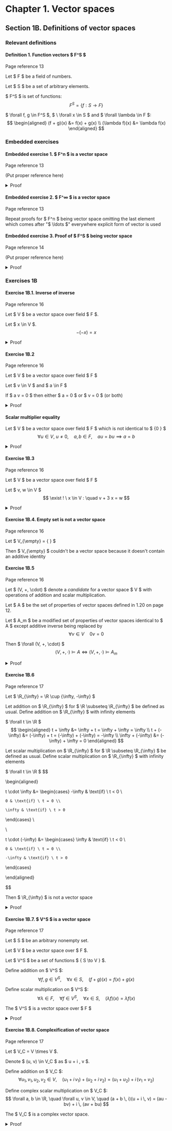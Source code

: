 # Chapter 1. Vector spaces

## Section 1B. Definitions of vector spaces

### Relevant definitions

#### Definition 1. Function vectors $ F^S $

Page reference 13

Let $ F $ be a field of numbers.

Let $ S $ be a set of arbitrary elements.

$ F^S $ is set of functions:
$$ F^S = \{ f : S \to F \} $$

$ \forall f, g \in F^S $, $ \ \forall x \in S $ and $ \forall \lambda \in F $:
$$
\begin{aligned}
(f + g)(x) &= f(x) + g(x) \\
(\lambda f)(x) &= \lambda f(x)
\end{aligned}
$$

### Embedded exercises

#### Embedded exercise 1. $ F^n $ is a vector space

Page reference 13

(Put proper reference here)

<details>
<summary>Proof</summary>

##### 1. Commutativity of addition

$ \forall x, y \in F^n $
$$ x + y = y + x $$

<details>
<summary>Proof</summary>

$$
\begin{aligned}
x + y &= (x_1 + y_1, x_2 + y_2, \ldots, x_n + y_n) \\
&= (y_1 + x_1, y_2 + x_2, \ldots, y_n + x_n) \\
&= y + x
\end{aligned}
$$

</details>

##### 2. Associativity of addition

(Put proper reference here)

##### 3. Associativity of scalar multiplication

(Put proper reference here)

##### 4. Additive identity

Let $ 0 \in F^n $
$$ 0 = (0, 0, \ldots, 0) $$

$ \forall x \in F^n $
$$ x + 0 = x $$

<details>
<summary>Proof</summary>

$$
\begin{aligned}
x + 0 &= (x_1 + 0, x_2 + 0, \ldots, x_n + 0) \\
&= (x_1, x_2, \ldots, x_n) \\
&= x
\end{aligned}
$$

</details>

##### 5. Additive inverse

$$ \forall x \in F^n, \quad \exist y \in F^n, \quad x + y = 0 $$

<details>
<summary>Proof</summary>

Let
$$ y = (-x_1, -x_2, \ldots, -x_n) $$

Then
$$
\begin{aligned}
x + y &= (x_1 + (-x_1), x_2 + (-x_2), \ldots, x_n + (-x_n)) \\
&= (0, 0, \ldots, 0) \\
&= 0
\end{aligned}
$$

</details>

##### 6. Multiplicative identity

(Put proper reference here)

##### 7. Distributivity of scalar multiplication over addition

(Put proper reference here)

##### 8. Distributivity of addition over scalar multiplication

(Put proper reference here)

</details>

#### Embedded exercise 2. $ F^∞ $ is a vector space

Page reference 13

Repeat proofs for $ F^n $ being vector space omitting the last element which comes after "$ \ldots $" everywhere explicit form of vector is used

#### Embedded exercise 3. Proof of $ F^S $ being vector space

Page reference 14

(Put proper reference here)

<details>
<summary>Proof</summary>

##### 1. Commutativity of addition

$ \forall f, g \in F^S $
$$ f + g = g + f $$

<details>
<summary>Proof</summary>

$ \forall x \in S $
$$
\begin{aligned}
(f + g)(x) &= f(x) + g(x) \\
&= g(x) + f(x) \\
&= (g + f)(x)
\end{aligned}
$$

</details>

##### 2. Associativity of addition

$ \forall f, g, h \in F^S $
$$ (f + g) + h = f + (g + h) $$

<details>
<summary>Proof</summary>

$ \forall x \in S $
$$
\begin{aligned}
((f + g) + h)(x) &= (f + g)(x) + h(x) \\
&= (f(x) + g(x)) + h(x) \\
&= f(x) + (g(x) + h(x)) \\
&= f(x) + (g + h)(x) \\
&= (f + (g + h))(x)
\end{aligned}
$$

</details>

##### 3. Associativity of scalar multiplication

$ \forall f \in F^S $ and $ \forall a, b \in F $
$$ (a b) f = a (b f) $$

<details>
<summary>Proof</summary>

$ \forall x \in S $
$$
\begin{aligned}
((a b) f)(x) &= (a b) f(x) \\
&= a (b f(x)) \\
&= (a (b f))(x)
\end{aligned}
$$

</details>

##### 4. Additive identity

Let $ 0 \in F^S $
$$ 0(x) = 0, \quad \forall x \in S $$

$ \forall f \in F^S $
$$ f + 0 = f $$

<details>
<summary>Proof</summary>

$ \forall x \in S $
$$
\begin{aligned}
(f + 0)(x) &= f(x) + 0(x) \\
&= f(x) + 0 \\
&= f(x)
\end{aligned}
$$

</details>

##### 5. Additive inverse

$$ \forall f \in F^S, \quad \exist g \in F^S, \quad f + g = 0 $$

<details>
<summary>Proof</summary>

Let $ g \in F^S $
$$ g(x) = -f(x), \quad \forall x \in S $$

Then
$$
\begin{aligned}
(f + g)(x) &= f(x) + g(x) \\
&= f(x) + (-f(x)) \\
&= 0
\end{aligned}
$$

Thus, $ f + g = 0 $.

</details>

##### 6. Multiplicative identity

$ \forall f \in F^S $
$$ 1 f = f $$

<details>
<summary>Proof</summary>

$ \forall x \in S $
$$
\begin{aligned}
(1 f)(x) &= 1 \cdot f(x) \\
&= f(x)
\end{aligned}
$$

</details>

##### 7. Distributivity of scalar multiplication over addition

$ \forall f, g \in F^S $ and $ \forall a \in F $
$$ a (f + g) = a f + a g $$

<details>
<summary>Proof</summary>

$ \forall x \in S $
$$
\begin{aligned}
(a (f + g))(x) &= a (f + g)(x) \\
&= a (f(x) + g(x)) \\
&= a f(x) + a g(x) \\
&= (a f + a g)(x)
\end{aligned}
$$

</details>

##### 8. Distributivity of addition over scalar multiplication

$ \forall f \in F^S $ and $ \forall a, b \in F $
$$ (a + b) f = a f + b f $$

<details>
<summary>Proof</summary>

$ \forall x \in S $
$$
\begin{aligned}
((a + b) f)(x) &= (a + b) f(x) \\
&= a f(x) + b f(x) \\
&= (a f + b f)(x)
\end{aligned}
$$

</details>

</details>

### Exercises 1B

#### Exercise 1B.1. Inverse of inverse

Page reference 16

Let $ V $ be a vector space over field $ F $.

Let $ x \in V $.
$$ -(-x) = x $$

<details>
<summary>Proof</summary>

$$
\begin{aligned}
-(-x) &= -(-x) + 0 \\
&= -(-x) + (x + (-x)) \\
&= (-(-x) + (-x)) + x \\
&= 0 + x \\
&= x
\end{aligned}
$$

</details>

#### Exercise 1B.2

Page reference 16

Let $ V $ be a vector space over field $ F $

Let $ v \in V $ and $ a \in F $

If $ a v = 0 $ then either $ a = 0 $ or $ v = 0 $ (or both)

<details>
<summary>Proof</summary>

When $ a = 0 $, then according to page 15 (1.30)
$$ \forall v \in V, \quad a v = 0 $$

When $ a \ne 0 $, then according to page 15 (1.31)
$$
\begin{aligned}
0 &= \frac{1}{a} \, 0 = \frac{1}{a} \, (a v) = (\frac{1}{a} \, a) \ v = 1 v \\
&= v
\end{aligned}
$$

</details>

#### Scalar multiplier equality

Let $ V $ be a vector space over field $ F $ which is not identical to $ \{0 \} $
$$ \forall u \in V, \ u \neq 0, \quad a, b \in F, \quad a u = b u \implies a = b $$

<details>
<summary>Proof</summary>

$$ 0 = a u + (-(b u)) = (a + (-b)) u $$

Which according to [Exercise 1B.2](#exercise-1b2) leads to
$$
a + (-b) = 0 \\
a = b
$$

</details>

#### Exercise 1B.3

Page reference 16

Let $ V $ be a vector space over field $ F $

Let $ v, w \in V $
$$ \exist ! \ x \in V : \quad v + 3 x = w $$

<details>
<summary>Proof</summary>

Let $ x, y \in V $
$$
\begin{aligned}
v + 3 x &= w \\
v + 3 y &= w
\end{aligned}
$$

Then
$$
\begin{aligned}
0 &= w - w = (v + 3 x) - (v + 3 y) = 3 x - 3 y \\
&= 3 (x - y)
\end{aligned}
$$

Which according to [Exercise 1B.2](#exercise-1b2) means
$$
x - y = 0 \\
x = y
$$

</details>

#### Exercise 1B.4. Empty set is not a vector space

Page reference 16

Let $ V_{\empty} = \{ \} $

Then $ V_{\empty} $ couldn't be a vector space because it doesn't contain an additive identity

#### Exercise 1B.5

Page reference 16

Let $ (V, +, \cdot) $ denote a *candidate* for a vector space $ V $ with operations of addition and scalar multiplication.

Let $ A $ be the set of properties of vector spaces defined in 1.20 on page 12.

Let $ A_m $ be a modified set of properties of vector spaces identical to $ A $ except additive inverse being replaced by
$$ \forall v \in V \quad 0 v = 0 $$

Then $ \forall (V, +, \cdot) $
$$ (V, +, \cdot) \vDash A \iff (V, +, \cdot) \vDash A_m $$

<details>
<summary>Proof</summary>

The forward implication is proven in 1.30 on page 15

The backward implication is
$$ (V, +, \cdot) \vDash A_m \implies (V, +, \cdot) \vDash A $$

$ \forall v \in V $
$$
\begin{aligned}
0 &= 0 v = (1 + (-1)) v \\
&= v + (-1) v
\end{aligned}
$$

Thus
$$ \forall v \in V, \quad \exist \ w \in V, \quad w = (-1) v : \quad v + w = 0 $$

</details>

#### Exercise 1B.6

Page reference 17

Let $ \R_{\infty} = \R \cup \{\infty, -\infty\} $

Let addition on $ \R_{\infty} $ for $ \R \subseteq \R_{\infty} $ be defined as usual. Define addition on $ \R_{\infty} $ with infinity elements

$ \forall t \in \R $
$$
\begin{aligned}
t + \infty &= \infty + t = \infty + \infty = \infty \\
t + (-\infty) &= (-\infty) + t = (-\infty) + (-\infty) = -\infty \\
\infty + (-\infty) &= (-\infty) + \infty = 0
\end{aligned}
$$

Let scalar multiplication on $ \R_{\infty} $ for $ \R \subseteq \R_{\infty} $ be defined as usual. Define scalar multiplication on $ \R_{\infty} $ with infinity elements

$ \forall t \in \R $
$$

\begin{aligned}

t \cdot \infty &= \begin{cases}
	-\infty & \text{if} \ t < 0 \\

	0 & \text{if} \ t = 0 \\

	\infty & \text{if} \ t > 0
\end{cases} \\

\\

t \cdot (-\infty) &= \begin{cases}
	\infty & \text{if} \ t < 0 \\

	0 & \text{if} \ t = 0 \\

	-\infty & \text{if} \ t > 0
\end{cases}

\end{aligned}

$$

Then $ \R_{\infty} $ is not a vector space

<details>
<summary>Proof</summary>

Associativity of addition doesn't hold

$ \forall t \in \R $
$$
\begin{aligned}
0 &= \infty + (-\infty) = (t + \infty) + (-\infty) \\
&= t + (\infty + (-\infty)) = t + 0 \\
&= t
\end{aligned}
$$

</details>

#### Exercise 1B.7. $ V^S $ is a vector space

Page reference 17

Let $ S $ be an arbitrary nonempty set.

Let $ V $ be a vector space over $ F $.

Let $ V^S $ be a set of functions $ \{ S \to V \} $.

Define addition on $ V^S $:
$$ \forall f, g \in V^S, \quad \forall x \in S, \quad (f + g)(x) = f(x) + g(x) $$

Define scalar multiplication on $ V^S $:
$$
\forall \lambda \in F, \quad
\forall f \in V^S, \quad
\forall x \in S, \quad (\lambda f)(x) = \lambda f(x)
$$

The $ V^S $ is a vector space over $ F $

<details>
<summary>Proof</summary>

##### 1. Commutativity of addition

$ \forall f, g \in V^S $
$$ f + g = g + f $$

<details>
<summary>Proof</summary>

$ \forall x \in S $
$$
\begin{aligned}
(f + g)(x) &= f(x) + g(x) \\
&= g(x) + f(x) \\
&= (g + f)(x)
\end{aligned}
$$

</details>

##### 2. Associativity of addition

$ \forall f, g, h \in V^S $
$$ (f + g) + h = f + (g + h) $$

<details>
<summary>Proof</summary>

$ \forall x \in S $
$$
\begin{aligned}
((f + g) + h)(x) &= (f + g)(x) + h(x) \\
&= (f(x) + g(x)) + h(x) \\
&= f(x) + (g(x) + h(x)) \\
&= f(x) + (g + h)(x) \\
&= (f + (g + h))(x)
\end{aligned}
$$

</details>

##### 3. Associativity of scalar multiplication

$ \forall f \in V^S $ and $ \forall a, b \in F $
$$ (a b) f = a (b f) $$

<details>
<summary>Proof</summary>

$ \forall x \in S $
$$
\begin{aligned}
((a b) f)(x) &= (a b) f(x) \\
&= a (b f(x)) \\
&= (a (b f))(x)
\end{aligned}
$$

</details>

##### 4. Additive identity

Let $ 0 \in V^S $
$$ 0(x) = 0, \quad \forall x \in S $$

$ \forall f \in V^S $
$$ f + 0 = f $$

<details>
<summary>Proof</summary>

$ \forall x \in S $
$$
\begin{aligned}
(f + 0)(x) &= f(x) + 0(x) \\
&= f(x) + 0 \\
&= f(x)
\end{aligned}
$$

</details>

##### 5. Additive inverse

$$ \forall f \in V^S, \quad \exist g \in V^S, \quad f + g = 0 $$

<details>
<summary>Proof</summary>

Let $ g \in V^S $
$$ g(x) = -f(x), \quad \forall x \in S $$

Then
$$
\begin{aligned}
(f + g)(x) &= f(x) + g(x) \\
&= f(x) + (-f(x)) \\
&= 0
\end{aligned}
$$

Thus, $ f + g = 0 $

</details>

##### 6. Multiplicative identity

$ \forall f \in V^S $
$$ 1 f = f $$

<details>
<summary>Proof</summary>

$ \forall x \in S $
$$
\begin{aligned}
(1 f)(x) &= 1 \cdot f(x) \\
&= f(x)
\end{aligned}
$$

</details>

##### 7. Distributivity of scalar multiplication over addition

$ \forall f, g \in V^S $ and $ \forall a \in F $
$$ a (f + g) = a f + a g $$

<details>
<summary>Proof</summary>

$ \forall x \in S $
$$
\begin{aligned}
(a (f + g))(x) &= a (f + g)(x) \\
&= a (f(x) + g(x)) \\
&= a f(x) + a g(x) \\
&= (a f + a g)(x)
\end{aligned}
$$

</details>

##### 8. Distributivity of addition over scalar multiplication

$ \forall f \in V^S $ and $ \forall a, b \in F $
$$ (a + b) f = a f + b f $$

<details>
<summary>Proof</summary>

$ \forall x \in S $
$$
\begin{aligned}
((a + b) f)(x) &= (a + b) f(x) \\
&= a f(x) + b f(x) \\
&= (a f + b f)(x)
\end{aligned}
$$

</details>

</details>

#### Exercise 1B.8. Complexification of vector space

Page reference 17

Let $ V_C = V \times V $.

Denote $ (u, v) \in V_C $ as $ u + i \, v $.

Define addition on $ V_C $:
$$ \forall u_1, v_1, u_2, v_2 \in V, \quad (u_1 + i \, v_1) + (u_2 + i \, v_2) = (u_1 + u_2) + i \, (v_1 + v_2) $$

Define complex scalar multiplication on $ V_C $:
$$
\forall a, b \in \R, \quad
\forall u, v \in V, \quad
(a + b \, i)(u + i \, v) = (au - bv) + i \, (av + bu)
$$

The $ V_C $ is a complex vector space.

<details>
<summary>Proof</summary>

##### 1. Commutativity of addition

$ \forall u_1, v_1, u_2, v_2 \in V $
$$ (u_1 + i \, v_1) + (u_2 + i \, v_2) = (u_2 + i \, v_2) + (u_1 + i \, v_1) $$

<details>
<summary>Proof</summary>

$$
\begin{aligned}
(u_1 + i \, v_1) + (u_2 + i \, v_2) &= (u_1 + u_2) + i \, (v_1 + v_2) \\
&= (u_2 + u_1) + i \, (v_2 + v_1) \\
&= (u_2 + i \, v_2) + (u_1 + i \, v_1)
\end{aligned}
$$

</details>

##### 2. Associativity of addition

$ \forall u_1, v_1, u_2, v_2, u_3, v_3 \in V $
$$ ((u_1 + i \, v_1) + (u_2 + i \, v_2)) + (u_3 + i \, v_3) = (u_1 + i \, v_1) + ((u_2 + i \, v_2) + (u_3 + i \, v_3)) $$

<details>
<summary>Proof</summary>

$$

\begin{aligned}

((u_1 + i \, v_1) + (u_2 + i \, v_2)) + (u_3 + i \, v_3) &= ((u_1 + u_2) + i (v_1 + v_2)) + (u_3 + i \, v_3) \\

&= ((u_1 + u_2) + u_3) + i \, ((v_1 + v_2) + v_3) \\

&= (u_1 + (u_2 + u_3)) + i \, (v_1 + (v_2 + v_3)) \\

&= (u_1 + iv_1) + ((u_2 + u_3) + i \, (v_2 + v_3)) \\

&= (u_1 + iv_1) + ((u_2 + iv_2) + (u_3 + iv_3))

\end{aligned}

$$

</details>

##### 3. Associativity of scalar multiplication

$ \forall a, b, c, d \in \R, \forall u, v \in V $
$$ ((a + b \, i)(c + d \, i))(u + i \, v) = (a + b \, i)((c + d \, i)(u + i \, v)) $$

<details>
<summary>Proof</summary>

$$

\begin{aligned}

((a + b \, i)(c + d \, i))(u + i \, v) &= ((ac - bd) + (ad + bc) \, i)(u + i \, v) \\

&= ((ac - bd)u - (ad + bc)v) + i \, ((ac - bd)v + (ad + bc)u) \\

&= (acu - adv - bdu - bcv) + i \, (acv + adu - bdv + bcu) \\

&= (a(cu - dv) - b(du + cv)) + i \, (a(cv + du) + b(cu - dv)) \\

&= (a + b \, i)((cu - dv) + i \, (cv + du)) \\

&= (a + b \, i)((c + d \, i)(u + i \, v))

\end{aligned}

$$

</details>

##### 4. Additive identity

Let $ 0 \in V_C $
$$ 0 = (0, 0) = 0 + i \, 0 $$

$ \forall u, v \in V_C $
$$ u + i \, v + 0 = u + i \, v $$

<details>
<summary>Proof</summary>

$$
\begin{aligned}
(u + i \, v) + 0 &= (u + i \, v) + (0 + i \, 0) \\
&= (u + 0) + i \, (v + 0) \\
&= u + i \, v
\end{aligned}
$$

</details>

##### 5. Additive inverse

$$ \forall u, v \in V, \quad \exist \, w, p \in V, \quad u + i \, v + w + i \, p = 0 $$

<details>
<summary>Proof</summary>

Let
$$
w = -u \\
p = -v
$$

Then
$$
\begin{aligned}
(u + i \, v) + ((-u) + i \, (-v)) &= (u - u) + i \, (v - v) \\
&= 0 + i \, 0 \\
&= 0
\end{aligned}
$$

</details>

##### 6. Multiplicative identity

$ \forall u, v \in V_C $
$$ (1 + 0 \, i) (u + i \, v) = u + i \, v $$

<details>
<summary>Proof</summary>

$$
\begin{aligned}
(1 + 0 \, i)(u + i \, v) &= (1 \cdot u - 0 \cdot v) + i \, (1 \cdot v + 0 \cdot u) \\
&= u + i \, v
\end{aligned}
$$

</details>

##### 7. Distributivity of scalar multiplication over addition

$ \forall u_1, v_1, u_2, v_2 \in V_C $ and $ a, b \in \R $
$$ (a + b \, i) ((u_1 + i \, v_1) + (u_2 + i \, v_2)) = (a + b \, i)(u_1 + i \, v_1) + (a + b \, i)(u_2 + i \, v_2) $$

<details>
<summary>Proof</summary>

$$

\begin{aligned}

((a + b \, i) ((u_1 + i \, v_1) + (u_2 + i \, v_2))) &= (a + b \, i)((u_1 + u_2) + i \, (v_1 + v_2)) \\

&= (a(u_1 + u_2) - b(v_1 + v_2)) + i \, (a(v_1 + v_2) + b(u_1 + u_2)) \\

&= (a u_1 + a u_2 - b v_1 - b v_2) + i \, (a v_1 + a v_2 + b u_1 + b u_2) \\

&= ((a u_1 - b v_1) + i \, (a v_1 + b u_1)) + ((a u_2 - b v_2) + i \, (a v_2 + b u_2)) \\

&= (a + b \, i)(u_1 + i \, v_1) + (a + b \, i)(u_2 + i \, v_2)

\end{aligned}

$$

</details>

##### 8. Distributivity of addition over scalar multiplication

$ \forall u, v \in V_C $ and $ a, b, c, d \in \R $
$$ ((a + b \, i) + (c + d \, i))(u + i \, v) = (a + b \, i)(u + i \, v) + (c + d \, i)(u + i \, v) $$

<details>
<summary>Proof</summary>

$$

\begin{aligned}

((a + b \, i) + (c + d \, i))(u + i \, v) &= ((a + c) + (b + d) \, i)(u + i \, v) \\

&= ((a + c) u - (b + d) v) + i \, ((a + c) v + (b + d) u) \\

&= (a u - b v + c u - d v) + i \, (a v + b u + c v + d u) \\

&= ((a u - b v) + i \, (a v + b u)) + ((c u - d v) + i \, (c v + d u)) \\

&= (a + b \, i)(u + i \, v) + (c + d \, i)(u + i \, v)

\end{aligned}

$$

</details>

</details>
